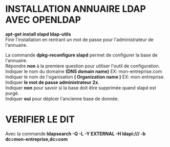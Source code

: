 # INSTALLATION ANNUAIRE LDAP AVEC OPENLDAP  

__apt-get install slapd ldap-utils__  
Finir l'installation en rentrant un mot de passe pour l'administrateur de l'annuaire.  

La commande __dpkg-reconfigure slapd__ permet de configurer la base de l'annuaire.  
Répondre __non__ à la premiere question pour utiliser l'outil de configuration.  
Indiquer le nom du domaine __(DNS domain name)__ EX: mon-entreprise.com  
Indiquer le nom de l'oganisation __(  Organization name )__ EX: mon-entreprise.  
Indiquer __le mot de passe administrateur 2x__.  
Indiquer __non__  pour savoir si la base doit être supprimée quand slapd est purgé.  
Indiquer __oui__ pour déplcer l'ancienne base de donnée.  


# VERIFIER LE DIT  
Avec la commande __ldapsearch -Q -L -Y EXTERNAL -H ldapi:/// -b dc=mon-entreprise,dc=com__
